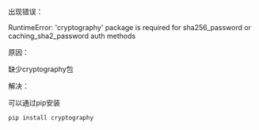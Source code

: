 出现错误：

RuntimeError: 'cryptography' package is required for sha256_password or caching_sha2_password auth methods

原因：

缺少cryptography包

解决：

可以通过pip安装

 ~~~
 pip install cryptography
 ~~~

